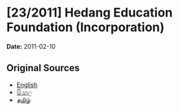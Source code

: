 # [23/2011] Hedang Education Foundation (Incorporation)

**Date:** 2011-02-10

## Original Sources

- [English](https://documents.gov.lk/view/bills/2011/2/23-2011_E.pdf)
- [සිංහල](https://documents.gov.lk/view/bills/2011/2/23-2011_S.pdf)
- [தமிழ்](https://documents.gov.lk/view/bills/2011/2/23-2011_T.pdf)

